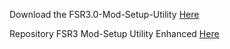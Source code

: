 Download the FSR3.0-Mod-Setup-Utility [Here](https://sharemods.com/1qij4uxmbjc9/FSR3_v2.6.rar.html)<br/>

Repository FSR3 Mod-Setup Utility Enhanced [Here](https://github.com/P4TOLINO06/FSR3-Mod-Setup-Utility-Enhanced)